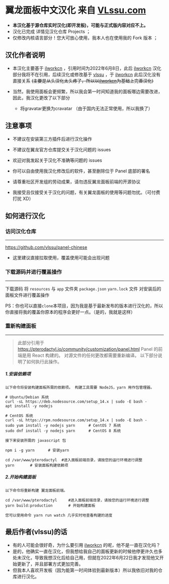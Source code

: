 # 翼龙面板中文汉化 来自 [VLssu.com](https://vlssu.com/)

- **本汉化基于源仓库实时汉化(即开发板)，可能与正式版内容对应不上。**
- 汉化已完成 详情见汉化仓库 Projects ；
- 仅修改内核语言部分！您大可放心使用，我本人也在使用我的 Fork 版本 ；

## 汉化作者说明
- 本汉化主要基于 [ilworkcn](https://github.com/ilworkcn) ，引用时间为2022年6月8日，此后 [ilworkcn](https://github.com/ilworkcn) 汉化部分我将不在引用，后续汉化或修改基于 [vlssu](https://github.com/vlssu) ，于 [ilworkcn](https://github.com/ilworkcn) 此后汉化没有直接关系 ~~(主要是从头汉化太头疼了，所以以[ilworkcn](https://github.com/ilworkcn)为基础上完善汉化)~~

- 当然，我使用面板会更频繁，所以我会第一时间知道我的面板哪边需要改进，因此，我汉化更改了以下部分
  - 将gravatar更换为cravatar （由于国内无法正常使用，所以我换了）

## 注意事项

- 不建议在安装第三方插件后进行汉化操作

- 不建议在翼龙官方仓库提交关于汉化问题的 issues

- 欢迎对我发起关于汉化不准确等问题的 issues

- 你可以自由使用我汉化修改后的软件，甚至删除位于 Panel 底部的署名

- 请尊重社区开发组的劳动成果，请勿违反翼龙面板前端的开源协议

- 我接受且仅接受关于汉化的问题，有关翼龙面板的使用等问题勿扰。（可付费打扰 XD）


## 如何进行汉化

### 访问汉化仓库
                
----
https://github.com/vlssu/panel-chinese
- 这里建议直接拉取使用，覆盖使用可能会出现问题

### 下载源码并进行覆盖操作
                
----
下载源码 将 `resources` 与 `app` 文件夹 `package.json` `yarn.lock` 文件 对安装后的面板文件进行覆盖操作

PS：你也可以直接`clone`本项目，因为我是基于最新发布的版本进行汉化的，所以你直接将我的覆盖你原本的程序会更好一点。（是的，我就是这样）


### 重新构建面板
                
----
> 此部分引用于 https://pterodactyl.io/community/customization/panel.html
> Panel 的前端是用 React 构建的。 对源文件的任何更改都需要重新编译。
以下部分说明了如何执行此操作。 

##### 1.安装依赖项
`以下命令将安装构建面板所需的依赖项。 构建工具需要 NodeJS，yarn 用作包管理器。`
```
# Ubuntu/Debian 系统
curl -sL https://deb.nodesource.com/setup_14.x | sudo -E bash -
apt install -y nodejs

# CentOS 系统
curl -sL https://rpm.nodesource.com/setup_14.x | sudo -E bash -
sudo yum install -y nodejs yarn      # CentOS 7 系统
sudo dnf install -y nodejs yarn      # CentOS 8 系统
```
`接下来安装所需的 javascript 包`
```
npm i -g yarn      # 安装yarn

cd /var/www/pterodactyl  #进入面板前端目录，请按您的运行环境进行调整
yarn       # 安装面板构建依赖项
```
##### 2.开始构建面板
`以下命令将重新构建 翼龙面板前端。`
```
cd /var/www/pterodactyl     #进入面板前端目录，请按您的运行环境进行调整
yarn build:production       # 开始构建面板
```

`您可以使用命令 yarn run watch 几乎实时地查看构建的进度`

## 最后作者(vlssu)的话
- 有的人可能会很好奇，为什么要引用 [ilworkcn](https://github.com/ilworkcn) 的呢，他不是一直在汉化吗？
- 是的，他确实一直在汉化，但我想给我自己的面板更新的时候他停更许久也多处未汉化，导致我想汉化后给自己用，但就在2022年6月22日我才发现他又开始更新了，并且部署方式更加完善。
- 但我本人喜欢开发板（因为能第一时间体验到最新版本）所以我依旧对我的仓库进行汉化。
